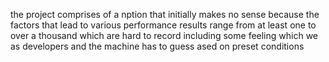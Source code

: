 the project comprises of a nption that initially makes no sense because the factors that lead to various performance results range from at least one to over a thousand which are hard to record including some feeling which we as developers and the machine has to guess ased on preset conditions
